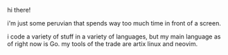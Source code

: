 hi there!

i'm just some peruvian that spends way too much time in front of a screen.

i code a variety of stuff in a variety of languages, but my main language as of right now is Go.
my tools of the trade are artix linux and neovim.

